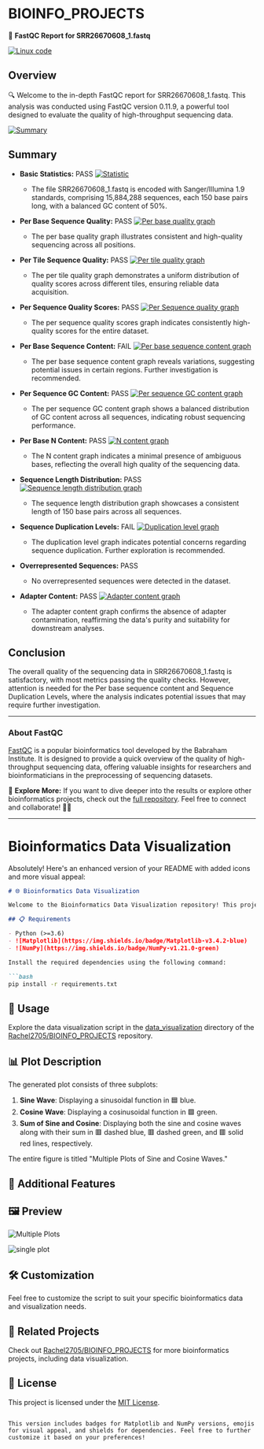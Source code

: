 # BIOINFO_PROJECTS

🧬 **FastQC Report for SRR26670608_1.fastq**

[![Linux code](https://github.com/Rachel2705/BIOINFO_PROJECTS/blob/main/fastq_report/LINUX%20CODE.PNG)](https://github.com/Rachel2705/BIOINFO_PROJECTS/blob/main/fastq_report/LINUX%20CODE.PNG)

## Overview

🔍 Welcome to the in-depth FastQC report for SRR26670608_1.fastq. This analysis was conducted using FastQC version 0.11.9, a powerful tool designed to evaluate the quality of high-throughput sequencing data.

[![Summary](https://github.com/Rachel2705/BIOINFO_PROJECTS/blob/main/fastq_report/fastqc%20Report.PNG)](https://github.com/Rachel2705/BIOINFO_PROJECTS/blob/main/summary.PNG)

## Summary

- **Basic Statistics:** PASS [![Statistic](https://github.com/Rachel2705/BIOINFO_PROJECTS/blob/main/statistics.PNG)](https://github.com/Rachel2705/BIOINFO_PROJECTS/blob/main/statistics.PNG)
  - The file SRR26670608_1.fastq is encoded with Sanger/Illumina 1.9 standards, comprising 15,884,288 sequences, each 150 base pairs long, with a balanced GC content of 50%.

- **Per Base Sequence Quality:** PASS [![Per base quality graph](https://github.com/Rachel2705/BIOINFO_PROJECTS/blob/main/fastq_report/2.PNG)](https://github.com/Rachel2705/BIOINFO_PROJECTS/blob/main/fastq_report/2.PNG)
  - The per base quality graph illustrates consistent and high-quality sequencing across all positions.

- **Per Tile Sequence Quality:** PASS [![Per tile quality graph](https://github.com/Rachel2705/BIOINFO_PROJECTS/blob/main/fastq_report/per%20tile%20sequence%20quality.PNG)](https://github.com/Rachel2705/BIOINFO_PROJECTS/blob/main/fastq_report/per%20tile%20sequence%20quality.PNG)
  - The per tile quality graph demonstrates a uniform distribution of quality scores across different tiles, ensuring reliable data acquisition.

- **Per Sequence Quality Scores:** PASS [![Per Sequence quality graph](https://github.com/Rachel2705/BIOINFO_PROJECTS/blob/main/fastq_report/per%20sequence%20quality%20scores.PNG)](https://github.com/Rachel2705/BIOINFO_PROJECTS/blob/main/fastq_report/per%20sequence%20quality%20scores.PNG)
  - The per sequence quality scores graph indicates consistently high-quality scores for the entire dataset.

- **Per Base Sequence Content:** FAIL [![Per base sequence content graph](https://github.com/Rachel2705/BIOINFO_PROJECTS/blob/main/fastq_report/per%20base%20sequence%20content.PNG)](https://github.com/Rachel2705/BIOINFO_PROJECTS/blob/main/fastq_report/per%20base%20sequence%20content.PNG)
  - The per base sequence content graph reveals variations, suggesting potential issues in certain regions. Further investigation is recommended.

- **Per Sequence GC Content:** PASS [![Per sequence GC content graph](https://github.com/Rachel2705/BIOINFO_PROJECTS/blob/main/fastq_report/per%20sequences%20GC%20content.PNG)](https://github.com/Rachel2705/BIOINFO_PROJECTS/blob/main/fastq_report/per%20sequences%20GC%20content.PNG)
  - The per sequence GC content graph shows a balanced distribution of GC content across all sequences, indicating robust sequencing performance.

- **Per Base N Content:** PASS [![N content graph](https://github.com/Rachel2705/BIOINFO_PROJECTS/blob/main/fastq_report/per%20base%20N.PNG)](https://github.com/Rachel2705/BIOINFO_PROJECTS/blob/main/fastq_report/per%20base%20N.PNG)
  - The N content graph indicates a minimal presence of ambiguous bases, reflecting the overall high quality of the sequencing data.

- **Sequence Length Distribution:** PASS [![Sequence length distribution graph](https://github.com/Rachel2705/BIOINFO_PROJECTS/blob/main/sequence%20Length%20Distribution.PNG)](https://github.com/Rachel2705/BIOINFO_PROJECTS/blob/main/sequence%20Length%20Distribution.PNG)
  - The sequence length distribution graph showcases a consistent length of 150 base pairs across all sequences.

- **Sequence Duplication Levels:** FAIL [![Duplication level graph](https://github.com/Rachel2705/BIOINFO_PROJECTS/blob/main/sequence%20duplication%20levels.PNG)](https://github.com/Rachel2705/BIOINFO_PROJECTS/blob/main/sequence%20duplication%20levels.PNG)
  - The duplication level graph indicates potential concerns regarding sequence duplication. Further exploration is recommended.

- **Overrepresented Sequences:** PASS 
  - No overrepresented sequences were detected in the dataset.

- **Adapter Content:** PASS [![Adapter content graph](https://github.com/Rachel2705/BIOINFO_PROJECTS/blob/main/fastq_report/adapter%20content.PNG)](https://github.com/Rachel2705/BIOINFO_PROJECTS/blob/main/fastq_report/adapter%20content.PNG)
  - The adapter content graph confirms the absence of adapter contamination, reaffirming the data's purity and suitability for downstream analyses.

## Conclusion

The overall quality of the sequencing data in SRR26670608_1.fastq is satisfactory, with most metrics passing the quality checks. However, attention is needed for the Per base sequence content and Sequence Duplication Levels, where the analysis indicates potential issues that may require further investigation.

---

### About FastQC

[FastQC](https://www.bioinformatics.babraham.ac.uk/projects/fastqc/) is a popular bioinformatics tool developed by the Babraham Institute. It is designed to provide a quick overview of the quality of high-throughput sequencing data, offering valuable insights for researchers and bioinformaticians in the preprocessing of sequencing datasets.

🚀 **Explore More:** If you want to dive deeper into the results or explore other bioinformatics projects, check out the [full repository](https://github.com/Rachel2705/BIOINFO_PROJECTS). Feel free to connect and collaborate! 🧑‍💻

---

# Bioinformatics Data Visualization

Absolutely! Here's an enhanced version of your README with added icons and more visual appeal:

```markdown
# 🌐 Bioinformatics Data Visualization

Welcome to the Bioinformatics Data Visualization repository! This project involves creating an intriguing data visualization of combined sine and cosine waves using Matplotlib. The generated plot showcases three subplots, each depicting different aspects of the data.

## 📋 Requirements

- Python (>=3.6)
- ![Matplotlib](https://img.shields.io/badge/Matplotlib-v3.4.2-blue)
- ![NumPy](https://img.shields.io/badge/NumPy-v1.21.0-green)

Install the required dependencies using the following command:

```bash
pip install -r requirements.txt
```

## 🚀 Usage

Explore the data visualization script in the [data_visualization](https://github.com/Rachel2705/BIOINFO_PROJECTS/tree/main/data_visualization) directory of the [Rachel2705/BIOINFO_PROJECTS](https://github.com/Rachel2705/BIOINFO_PROJECTS) repository.

## 📊 Plot Description

The generated plot consists of three subplots:

1. **Sine Wave**: Displaying a sinusoidal function in 🟦 blue.
2. **Cosine Wave**: Displaying a cosinusoidal function in 🟩 green.
3. **Sum of Sine and Cosine**: Displaying both the sine and cosine waves along with their sum in 🟥 dashed blue, 🟥 dashed green, and 🟥 solid red lines, respectively.

The entire figure is titled "Multiple Plots of Sine and Cosine Waves."

## 🌈 Additional Features

## 🖼️ Preview


![Multiple Plots](https://github.com/Rachel2705/BIOINFO_PROJECTS/blob/main/data_visualization/multiple_plot.png)

![single plot](https://github.com/Rachel2705/BIOINFO_PROJECTS/blob/main/data_visualization/plot.png)

## 🛠️ Customization

Feel free to customize the script to suit your specific bioinformatics data and visualization needs.

## 🔗 Related Projects

Check out [Rachel2705/BIOINFO_PROJECTS](https://github.com/Rachel2705/BIOINFO_PROJECTS) for more bioinformatics projects, including data visualization.

## 📄 License

This project is licensed under the [MIT License](LICENSE).
```

This version includes badges for Matplotlib and NumPy versions, emojis for visual appeal, and shields for dependencies. Feel free to further customize it based on your preferences!

